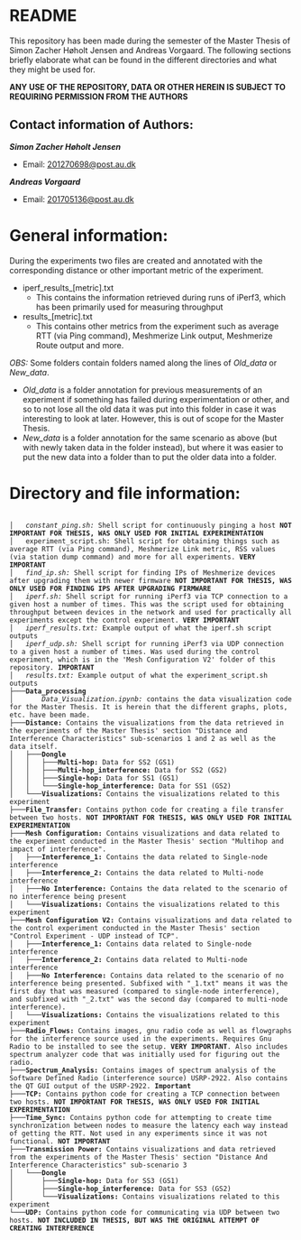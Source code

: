 # README
This repository has been made during the semester of the Master Thesis of Simon Zacher Høholt Jensen and Andreas Vorgaard.
The following sections briefly elaborate what can be found in the different directories and what they might be used for.

**ANY USE OF THE REPOSITORY, DATA OR OTHER HEREIN IS SUBJECT TO REQUIRING PERMISSION FROM THE AUTHORS**

## Contact information of Authors: 
***Simon Zacher Høholt Jensen***
- Email: 201270698@post.au.dk

***Andreas Vorgaard***
- Email: 201705136@post.au.dk




# General information:
During the experiments two files are created and annotated with the corresponding distance or other important metric of the experiment.
- iperf_results_[metric].txt
    - This contains the information retrieved during runs of iPerf3, which has been primarily used for measuring throughput
- results_[metric].txt
    - This contains other metrics from the experiment such as average RTT (via Ping command), Meshmerize Link output, Meshmerize Route output and more.

*OBS:* Some folders contain folders named along the lines of *Old_data* or *New_data*. 
- *Old_data* is a folder annotation for previous measurements of an experiment if something has failed during experimentation or other, and so to not lose all the old data it was put into this folder in case it was interesting to look at later. However, this is out of scope for the Master Thesis.
- *New_data* is a folder annotation for the same scenario as above (but with newly taken data in the folder instead), but where it was easier to put the new data into a folder than to put the older data into a folder.


# Directory and file information:

<pre><code>
│   <i>constant_ping.sh:</i> Shell script for continuously pinging a host <b>NOT IMPORTANT FOR THESIS, WAS ONLY USED FOR INITIAL EXPERIMENTATION</b>
│   experiment_script.sh:</i> Shell script for obtaining things such as average RTT (via Ping command), Meshmerize Link metric, RSS values (via station dump command) and more for all experiments. <b>VERY IMPORTANT</b>
│   <i>find_ip.sh:</i> Shell script for finding IPs of Meshmerize devices after upgrading them with newer firmware <b>NOT IMPORTANT FOR THESIS, WAS ONLY USED FOR FINDING IPS AFTER UPGRADING FIRMWARE</b>
│   <i>iperf.sh:</i> Shell script for running iPerf3 via TCP connection to a given host a number of times. This was the script used for obtaining throughput between devices in the network and used for practically all experiments except the control experiment. <b>VERY IMPORTANT</b>
│   <i>iperf_results.txt:</i> Example output of what the iperf.sh script outputs
│   <i>iperf_udp.sh:</i> Shell script for running iPerf3 via UDP connection to a given host a number of times. Was used during the control experiment, which is in the 'Mesh Configuration V2' folder of this repository. <b>IMPORTANT</b>
│   <i>results.txt:</i> Example output of what the experiment_script.sh outputs
├───<b>Data_processing</b>
│       <i>Data_Visualization.ipynb:</i> contains the data visualization code for the Master Thesis. It is herein that the different graphs, plots, etc. have been made.
├───<b>Distance:</b> Contains the visualizations from the data retrieved in the experiments of the Master Thesis' section "Distance and Interference Characteristics" sub-scenarios 1 and 2 as well as the data itself.
│   ├───<b>Dongle</b>
│   │   ├───<b>Multi-hop:</b> Data for SS2 (GS1)
│   │   ├───<b>Multi-hop_interference:</b> Data for SS2 (GS2)
│   │   ├───<b>Single-hop:</b> Data for SS1 (GS1)
│   │   └───<b>Single-hop_interference:</b> Data for SS1 (GS2)
│   └───<b>Visualizations:</b> Contains the visualizations related to this experiment
├───<b>File_Transfer:</b> Contains python code for creating a file transfer between two hosts. <b>NOT IMPORTANT FOR THESIS, WAS ONLY USED FOR INITIAL EXPERIMENTATION</b>
├───<b>Mesh Configuration:</b> Contains visualizations and data related to the experiment conducted in the Master Thesis' section "Multihop and impact of interference".
│   ├───<b>Interference_1:</b> Contains the data related to Single-node interference
│   ├───<b>Interference_2:</b> Contains the data related to Multi-node interference
│   ├───<b>No Interference:</b> Contains the data related to the scenario of no interference being present
│   └───<b>Visualizations:</b> Contains the visualizations related to this experiment
├───<b>Mesh Configuration V2:</b> Contains visualizations and data related to the control experiment conducted in the Master Thesis' section "Control Experiment - UDP instead of TCP".
│   ├───<b>Interference_1:</b> Contains data related to Single-node interference
│   ├───<b>Interference_2:</b> Contains data related to Multi-node interference
│   ├───<b>No Interference:</b> Contains data related to the scenario of no interference being presented. Subfixed with "_1.txt" means it was the first day that was measured (compared to single-node interference), and subfixed with "_2.txt" was the second day (compared to multi-node interference).
│   └───<b>Visualizations:</b> Contains the visualizations related to this experiment
├───<b>Radio_Flows:</b> Contains images, gnu radio code as well as flowgraphs for the interference source used in the experiments. Requires Gnu Radio to be installed to see the setup. <b>VERY IMPORTANT</b>. Also includes spectrum analyzer code that was initially used for figuring out the radio.
├───<b>Spectrum_Analysis:</b> Contains images of spectrum analysis of the Software Defined Radio (interference source) USRP-2922. Also contains the QT GUI output of the USRP-2922. <b>Important</b>
├───<b>TCP:</b> Contains python code for creating a TCP connection between two hosts. <b>NOT IMPORTANT FOR THESIS, WAS ONLY USED FOR INITIAL EXPERIMENTATION</b>
├───<b>Time_Sync:</b> Contains python code for attempting to create time synchronization between nodes to measure the latency each way instead of getting the RTT. Not used in any experiments since it was not functional. <b>NOT IMPORTANT</b>
├───<b>Transmission Power:</b> Contains visualizations and data retrieved from the experiments of the Master Thesis' section "Distance And Interference Characteristics" sub-scenario 3
│   └───<b>Dongle</b>
│       ├───<b>Single-hop:</b> Data for SS3 (GS1)
│       ├───<b>Single-hop_interference:</b> Data for SS3 (GS2)
│       └───<b>Visualizations:</b> Contains visualizations related to this experiment
└───<b>UDP:</b> Contains python code for communicating via UDP between two hosts. <b>NOT INCLUDED IN THESIS, BUT WAS THE ORIGINAL ATTEMPT OF CREATING INTERFERENCE</b>
</code></pre>
